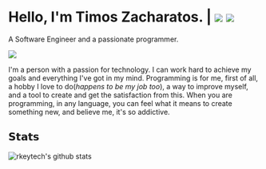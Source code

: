 # Hello, I'm Timos Zacharatos. | [![](https://img.shields.io/badge/-@rkeytech-%23181717?style=flat-square&logo=github)](https://github.com/rkeytech) [![](https://img.shields.io/badge/-Timos%20Zacharatos-blue?style=flat-square&logo=Linkedin&logoColor=white&link=https://www.linkedin.com/in/zacharatos/)](https://www.linkedin.com/in/zacharatos/)
A Software Engineer and a passionate programmer. 

[![](https://vistr.dev/badge?repo=rkeytech.rkeytech&corners=square)](https://github.com/rkeytech/vistr.dev)

I'm a person with a passion for technology. I can work hard to achieve my goals and everything I've got in my mind. Programming is for me, first of all, a hobby I love to do(_happens to be my job too_), a way to improve myself, and a tool to create and get the satisfaction from this. When you are programming, in any language, you can feel what it means to create something new, and believe me, it's so addictive.

## 𝗦𝘁𝗮𝘁𝘀

![rkeytech's github stats](https://github-readme-stats.vercel.app/api?username=rkeytech&show_icons=true&theme=dracula)
